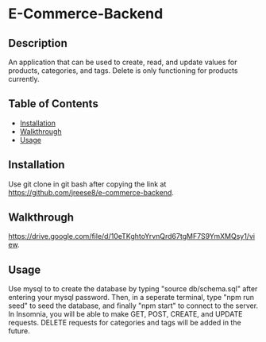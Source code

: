# E-Commerce-Backend

## Description
  An application that can be used to create, read, and update values for products, categories, and tags. Delete is only functioning for products currently.


 ## Table of Contents

  - [Installation](#installation)
  - [Walkthrough](#Walkthrough)
  - [Usage](#usage)
  

  ## Installation
  Use git clone in git bash after copying the link at https://github.com/jreese8/e-commerce-backend.


  ## Walkthrough
  https://drive.google.com/file/d/10eTKghtoYrvnQrd67tgMF7S9YmXMQsy1/view.

  
  ## Usage
  Use mysql to to create the database by typing "source db/schema.sql" after entering your mysql password. Then, in a seperate terminal, type "npm run seed" to seed the database, and finally "npm start" to connect to the server. In Insomnia, you will be able to make GET, POST, CREATE, and UPDATE requests. DELETE requests for categories and tags will be added in the future.
